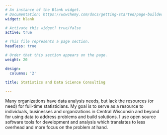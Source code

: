 ```yaml
---
# An instance of the Blank widget.
# Documentation: https://wowchemy.com/docs/getting-started/page-builder/
widget: blank

# Activate this widget? true/false
active: true

# This file represents a page section.
headless: true

# Order that this section appears on the page.
weight: 20

design:
  columns: '2'
  
title: Statistics and Data Science Consulting

---
```


Many organizations have data analysis needs, but lack the resources (or need) for full-time statisticians. My goal is to serve as a resource to individuals, businesses and organizations in Central Wisconsin and beyond for using data to address problems and build solutions. I use open source software tools for development and analysis which translates to less overhead and more focus on the problem at hand.

